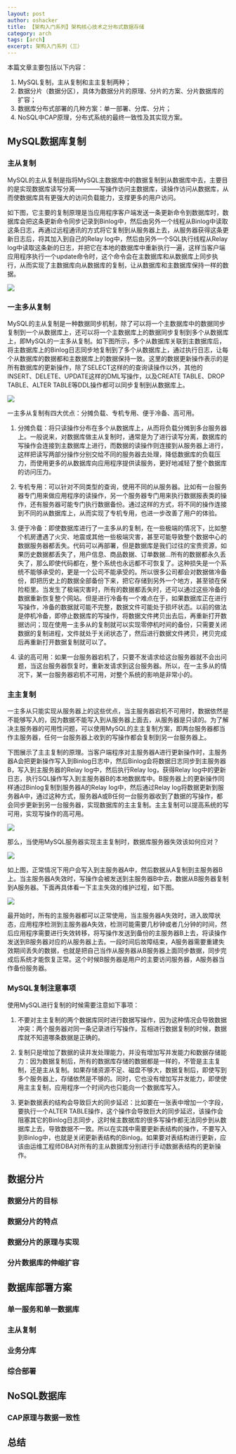 ```yaml
---
layout: post 
author: oshacker
title: 【架构入门系列】架构核心技术之分布式数据存储
category: arch
tags: [arch]
excerpt: 架构入门系列（三）
---
```



本篇文章主要包括以下内容：
1. MySQL复制，主从复制和主主复制两种；
2. 数据分片（数据分区），具体为数据分片的原理、分片的方案、分片数据库的扩容；
3. 数据库分布式部署的几种方案：单一部署、分库、分片；
4. NoSQL中CAP原理，分布式系统的最终一致性及其实现方案。

## MySQL数据库复制

### 主从复制

MySQL的主从复制是指将MySQL主数据库中的数据复制到从数据库中去，主要目的是实现数据库读写分离————写操作访问主数据库，读操作访问从数据库，从而使数据库具有更强大的访问负载能力，支撑更多的用户访问。

如下图，它主要的复制原理是当应用程序客户端发送一条更新命令到数据库时，数据库会把这条更新命令同步记录到Binlog中，然后由另外一个线程从Binlog中读取这条日志，再通过远程通讯的方式将它复制到从服务器上去，从服务器获得这条更新日志后，将其加入到自己的Relay log中，然后由另外一个SQL执行线程从Relay log中读取这条新的日志，并把它在本地的数据库中重新执行一遍，这样当客户端应用程序执行一个update命令时，这个命令会在主数据库和从数据库上同步执行，从而实现了主数据库向从数据库的复制，让从数据库和主数据库保持一样的数据。

![](https://www.coderap.cn/assets/images/2020/06/arch24.png)

### 一主多从复制

MySQL的主从复制是一种数据同步机制，除了可以将一个主数据库中的数据同步复制到一个从数据库上，还可以将一个主数据库上的数据同步复制到多个从数据库上，即MySQL的一主多从复制。如下图所示，多个从数据库关联到主数据库后，将主数据库上的Binlog日志同步地复制到了多个从数据库上，通过执行日志，让每个从数据库的数据都和主数据库上的数据保持一致。这里的数据更新操作表示的是所有数据库的更新操作，除了SELECT这样的的查询读操作以外，其他的INSERT、DELETE、UPDATE这样的DML写操作，以及CREATE TABLE、DROP TABLE、ALTER TABLE等DDL操作都可以同步复制到从数据库上。

![](https://www.coderap.cn/assets/images/2020/06/arch25.png)

一主多从复制有四大优点：分摊负载、专机专用、便于冷备、高可用。
1. 分摊负载：将只读操作分布在多个从数据库上，从而将负载分摊到多台服务器上。一般说来，对数据库做主从复制时，通常是为了进行读写分离，数据库的写操作会连接到主数据库上进行，而数据的读操作则连接到从服务器上进行，这样把读写两部分操作分别交给不同的服务器去处理，降低数据库的负载压力，而使用更多的从数据库向应用程序提供读服务，更好地减轻了整个数据库的访问压力。

2. 专机专用：可以针对不同类型的查询，使用不同的从服务器。比如有一台服务器专门用来做应用程序的读操作，另一个服务器专门用来执行数据报表类的操作，还有服务器可能专门执行数据备份。通过这样的方式，将不同的操作连接到不同的从数据库上，从而实现了专机专用，也进一步改善了用户的体验。

3. 便于冷备：即使数据库进行了一主多从的复制，在一些极端的情况下，比如整个机房遭遇了火灾、地震或其他一些极端灾害，甚至可能导致整个数据中心的数据服务器都丢失。代码可以再部署，但是数据库是我们过往的宝贵资源，如果历史数据都丢失了，用户信息、商品数据、订单数据...所有的数据都永久丢失了，那么即使代码都在，整个系统也永远都不可恢复了。这种损失是一个系统不能够承受的，更是一个公司不能承受的。所以很多公司都会对数据做冷备份，即把历史上的数据全部备份下来，把它存储到另外一个地方，甚至锁在保险柜里。当发生了极端灾害时，所有的数据都丢失时，还可以通过这些冷备的数据重新恢复整个网站。但是进行冷备有一个难点在于，如果数据库正在进行写操作，冷备的数据就可能不完整，数据文件可能处于损坏状态。以前的做法是停机冷备，即停止数据库的写操作，将数据文件拷贝出去后，再重新打开数据访问；现在使用一主多从的复制就可以实现零停机时间的备份，只需要关闭数据的复制进程，文件就处于关闭状态了，然后进行数据文件拷贝，拷贝完成后再重新打开数据复制就可以了。

4. 读的高可用：如果一台服务器宕机了，只要不发请求给这台服务器就不会出问题，当这台服务器恢复时，重新发请求到这台服务器。所以，在一主多从的情况下，某一台服务器宕机不可用，对整个系统的影响是非常小的。

### 主主复制

一主多从只能实现从服务器上的这些优点，当主服务器宕机不可用时，数据依然是不能够写入的，因为数据不能写入到从服务器上面去，从服务器是只读的。为了解决主服务器的可用性问题，可以使用MySQL的主主复制方案，即两台服务器都当作主服务器，任何一台服务器上收到的写操作都会复制到另一台服务器上。

下图展示了主主复制的原理。当客户端程序对主服务器A进行更新操作时，主服务器A会把更新操作写入到Binlog日志中，然后Binlog会将数据日志同步到主服务器B，写入到主服务器的Relay log中，然后执行Relay log，获得Relay log中的更新日志，执行SQL操作写入到主服务器B的本地数据库中。B服务器上的更新操作同样通过Binlog复制到服务器A的Relay log中，然后通过Relay log将数据更新到服务器A中，通过这种方式，服务器A或B任何一台服务器收到了数据的写操作，都会同步更新到另一台服务器，实现数据库的主主复制。主主复制可以提高系统的写可用，实现写操作的高可用。

![](https://www.coderap.cn/assets/images/2020/06/arch26.png)

那么，当使用MySQL服务器实现主主复制时，数据库服务器失效该如何应对？

![](https://www.coderap.cn/assets/images/2020/06/arch27.png)

如上图，正常情况下用户会写入到主服务器A中，然后数据从A复制到主服务器B上。当主服务器A失效时，写操作会被发送到主服务器B中去，数据从B服务器复制到A服务器。下面再具体看一下主主失效的维护过程，如下图。

![](https://www.coderap.cn/assets/images/2020/06/arch27.png)

最开始时，所有的主服务器都可以正常使用，当主服务器A失效时，进入故障状态，应用程序检测到主服务器A失效，检测可能需要几秒钟或者几分钟的时间，然后应用程序需要进行失效转移，将写操作发送到备份的主服务器B上去，将读操作发送到B服务器对应的从服务器上去。一段时间后故障结束，A服务器需要重建失效期间丢失的数据，也就是把自己当作从服务器从B服务器上面同步数据，同步完成后系统才能恢复正常。这个时候B服务器是用户的主要访问服务器，A服务器当作备份服务器。

### MySQL复制注意事项

使用MySQL进行复制的时候需要注意如下事项：

1. 不要对主主复制的两个数据库同时进行数据写操作，因为这种情况会导致数据冲突：两个服务器对同一条记录进行写操作，互相进行数据复制的时候，数据库就不知道哪条数据是正确的。

2. 复制只是增加了数据的读并发处理能力，并没有增加写并发能力和数据存储能力：因为数据复制后，所有的数据库存储的数据都是一样的，不管是主主复制，还是主从复制。如果存储资源不足、磁盘不够大，数据复制后，即使写到多个服务器上，存储依然是不够的。同时，它也没有增加写并发能力，即使使用主主复制，应用程序一个时间内也只能向一个数据库写入。

3. 更新数据表的结构会导致巨大的同步延迟：比如要在一张表中增加一个字段，要执行一个ALTER TABLE操作，这个操作会导致巨大的同步延迟，该操作会阻塞其它的Binlog日志同步，这时候主数据库的很多写操作都无法同步到从数据库上去，导致数据不一致。所以在实践中需要更新表结构的操作，不要写入到Binlog中，也就是关闭更新表结构的Binlog。如果要对表结构进行更新，应该由运维工程师DBA对所有的主从数据库分别进行手动数据表结构的更新操作。

## 数据分片

### 数据分片的目标

### 数据分片的特点

### 数据分片的原理与实现

### 分片数据库的伸缩扩容

## 数据库部署方案

### 单一服务和单一数据库

### 主从复制

### 业务分库

### 综合部署

## NoSQL数据库

### CAP原理与数据一致性

## 总结

